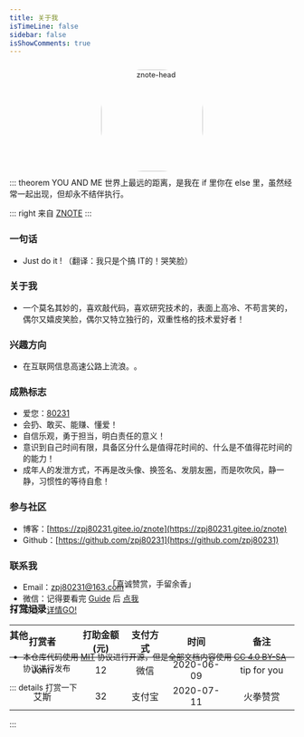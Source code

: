 ```yaml
---
title: 关于我
isTimeLine: false
sidebar: false
isShowComments: true
---
```


<p align="center"><img style="border-radius:41%;pointer-events:none;transform: scale(0.9);" :src="$withBase('/vuepress/head-fish.jpg')" alt="znote-head" height=200 width=200></p>
<p align="center" style="margin-top: -15px;">
  <a href="https://zpj80231.gitee.io/znote/" class="zi zi_textbook"></a> 
  <a href="mailto:zpj80231@163.com" class="zi zi_envelope"></a> 
  <a href="https://github.com/zpj80231" class="zi zi_tmGithub"></a>
  <a href="https://twitter.com/zpj80231" class="zi zi_tmTwitter"></a>
  <a href="tencent://AddContact/?fromId=45&fromSubId=1&subcmd=all&uin=916665067&website=www.oicqzone.com" class="zi zi_tmQq"></a>
</p>

<Clock02/>
::: theorem YOU AND ME
世界上最远的距离，是我在 if 里你在 else 里，虽然经常一起出现，但却永不结伴执行。

::: right
来自 [ZNOTE](https://zpj80231.gitee.io/znote/)
:::

<CanvasNest color="255,0,0" opacity='1'></CanvasNest>

### 一句话

- Just do it !    （翻译：我只是个搞 IT的！哭笑脸）

### 关于我

- 一个莫名其妙的，喜欢敲代码，喜欢研究技术的，表面上高冷、不苟言笑的，偶尔又嬉皮笑脸，偶尔又特立独行的，双重性格的技术爱好者！

### 兴趣方向

- 在互联网信息高速公路上​流浪。​。​

### 成熟标志

- 爱您：[80231](/view/love.html)
- 会扔、敢买、能赚、懂爱！
- 自信乐观，勇于担当，明白责任的意义！
- 意识到自己时间有限，具备区分什么是值得花时间的、什么是不值得花时间的的能力！
- 成年人的发泄方式，不再是改头像、换签名、发朋友圈，而是吹吹风，静一静，习惯性的等待自愈！

### 参与社区

- 博客：[https://zpj80231.gitee.io/znote](https://zpj80231.gitee.io/znote)
- Github：[https://github.com/zpj80231](https://github.com/zpj80231)

### 联系我

- <i class="zi zi_envelopeBold" zico="黑信封"></i> Email：[zpj80231@163.com](mailto:zpj80231@163.com)
- <i class="zi zi_tmWeixin" zico="微信"></i> 微信：记得要看完 [Guide](/views/specification/guide.html) 后 [点我](https://mp.weixin.qq.com/s?__biz=MzU4MDY1NjE1MQ==&mid=100000138&idx=1&sn=6b5e532de9685de1bbf4051eaca2de86&chksm=7d52ccf24a2545e479c7b6ed4401bc850a341e54e10cbdd54ce72b757ea7c986c37585375fa2&scene=18#wechat_redirect)
- <i class="zi zi_fly" zico="友链"></i> 友链：[详情GO!](/other/friends.html)

### 其他

- 本仓库代码使用 [MIT](https://github.com/SigureMo/notev/blob/master/LICENSE) 协议进行开源，但是全部文档内容使用 [CC 4.0 BY-SA](https://creativecommons.org/licenses/by-sa/4.0/) 协议进行发布

::: details 打赏一下
<br/>
<p align="center" style="margin: -23% auto;">
    <img style="transform: scale(0.5);" :src="$withBase('/vuepress/zanshang01.png')" width=400>
</p>
<p align="center">「真诚赞赏，手留余香」</p>

### 打赏记录
打赏者 | 打助金额 (元) | 支付方式 | 时间 | 备注
:----: | :---: | :---: | :---: | :---: 
John | 12 | 微信     | 2020-06-09 | tip for you
艾斯  | 32 | 支付宝   | 2020-07-11 | 火拳赞赏
:::


<link rel="stylesheet" href="https://ico.z01.com/zico.min.css">

<style lang="stylus" scoped> 
  .details {
    margin: 5% auto 0 auto;
    width: 100%;
  }
  summary {
      background-color: #faebd7;
      text-align: center;
      margin: 0 auto;
      width: 150px;
  }
  table th:nth-of-type(1),th:nth-of-type(4),th:nth-of-type(5) {
      width: 23%;
  }
  
</style>
